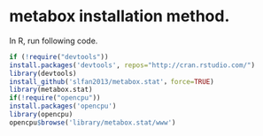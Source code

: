 # metabox installation method.

In R, run following code.

```r
if (!require("devtools"))
install.packages('devtools', repos="http://cran.rstudio.com/")
library(devtools)
install_github('slfan2013/metabox.stat'，force=TRUE)
library(metabox.stat)
if(!require("opencpu"))
install.packages('opencpu')
library(opencpu)
opencpu$browse('library/metabox.stat/www')
```
